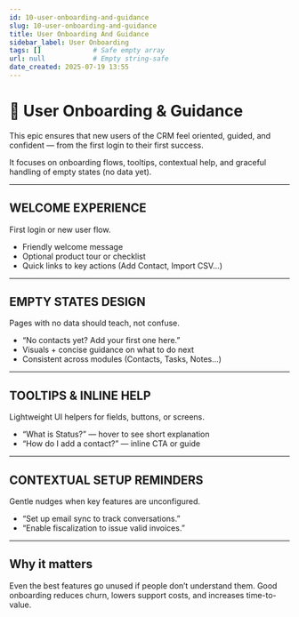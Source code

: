 ```yaml
---
id: 10-user-onboarding-and-guidance
slug: 10-user-onboarding-and-guidance
title: User Onboarding And Guidance
sidebar_label: User Onboarding
tags: []             # Safe empty array
url: null            # Empty string-safe
date_created: 2025-07-19 13:55
---
```

# 🎯 User Onboarding & Guidance

This epic ensures that new users of the CRM feel oriented, guided, and confident — from the first login to their first success.

It focuses on onboarding flows, tooltips, contextual help, and graceful handling of empty states (no data yet).

---
## WELCOME EXPERIENCE

First login or new user flow.

- Friendly welcome message  
- Optional product tour or checklist  
- Quick links to key actions (Add Contact, Import CSV…)

---
## EMPTY STATES DESIGN

Pages with no data should teach, not confuse.

- “No contacts yet? Add your first one here.”  
- Visuals + concise guidance on what to do next  
- Consistent across modules (Contacts, Tasks, Notes…)

---
## TOOLTIPS & INLINE HELP

Lightweight UI helpers for fields, buttons, or screens.

- “What is Status?” — hover to see short explanation  
- “How do I add a contact?” — inline CTA or guide

---
## CONTEXTUAL SETUP REMINDERS

Gentle nudges when key features are unconfigured.

- “Set up email sync to track conversations.”  
- “Enable fiscalization to issue valid invoices.”

---
## Why it matters

Even the best features go unused if people don’t understand them. Good onboarding reduces churn, lowers support costs, and increases time-to-value.
